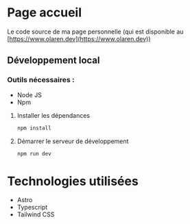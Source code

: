 # Page accueil

Le code source de ma page personnelle (qui est disponible au [https://www.olaren.dev](https://www.olaren.dev))

## Développement local

### Outils nécessaires :

- Node JS
- Npm

1. Installer les dépendances

   ```bash
   npm install
   ```

2. Démarrer le serveur de développement

   ```bash
   npm run dev
   ```

# Technologies utilisées

- Astro
- Typescript
- Tailwind CSS
